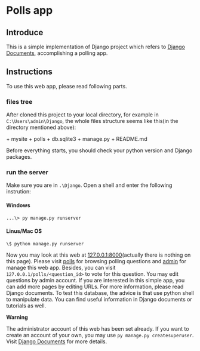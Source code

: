 # Polls app

## Introduce

This is a simple implementation of Django project which refers to [Django Documents](https://docs.djangoproject.com/zh-hans/3.0/intro/tutorial01/), accomplishing a polling app.

## Instructions

To use this web app, please read following parts.

### files tree

After cloned this project to your local directory, for example in `C:\Users\admin\Django`, the whole files structure seems like this(in the directory mentioned above):

\+ mysite
\+ polls
\+ db.sqlite3
\+ manage.py
\+ README.md

Before everything starts, you should check your python version and Django packages.

### run the server

Make sure you are in `.\Django`. Open a shell and enter the following instrution:

#### Windows

``` shell
...\> py manage.py runserver
```

#### Linus/Mac OS

``` shell
\$ python manage.py runserver
```

Now you may look at this web at [127.0.0.1:8000](127.0.0.1:8000)(actually there is nothing on this page). Please visit [polls](127.0.0.1/polls) for browsing polling questions and [admin](127.0.0.1/admin) for manage this web app. Besides, you can visit `127.0.0.1/polls/<question_id>` to vote for this question. You may edit questions by admin account.
If you are interested in this simple app, you can add more pages by editing URLs. For more information, please read Django documents.
To test this database, the advice is that use python shell to manipulate data. You can find useful information in Django documents or tutorials as well.

**Warning**

The administrator account of this web has been set already. If you want to create an account of your own, you may use `py manage.py createsuperuser`. Visit [Django Documents](https://docs.djangoproject.com/zh-hans/3.0/intro/tutorial02/) for more details.
